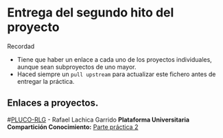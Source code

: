 
# Entrega del segundo hito del proyecto

Recordad
* Tiene que haber un enlace a cada uno de los proyectos individuales, aunque sean subproyectos de uno mayor.
* Haced siempre un `pull upstream` para actualizar este fichero antes de entregar la práctica.

## Enlaces a proyectos.
#[PLUCO-RLG](https://github.com/rafaellg8/IV-PLUCO-RLG) - Rafael Lachica Garrido 
**Plataforma Universitaria Compartición Conocimiento:**
[Parte práctica 2](https://github.com/rafaellg8/IV-PLUCO-RLG/blob/master/practica2IV.md)
